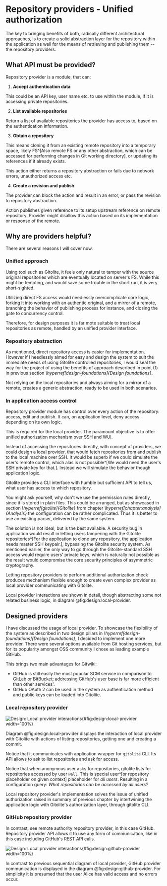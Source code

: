 # Repository providers - Unified authorization

The key to bringing benefits of both, radically different architectural approaches, is to create a solid abstraction layer for the repository within the application as well for the means of retrieving and publishing them -- the repository providers.

## What API must be provided?

Repository provider is a module, that can:

1. **Accept authentication data**

This could be an API key, user name etc. to use within the module, if it is accessing private repositories.

2. **List available repositories**

Return a list of available repositories the provider has access to, based on the authentication information.

3. **Obtain a repository**

This means cloning it from an existing remote repository into a temporary space, likely FS^[Also remote FS or any other abstraction, which can be accessed for performing changes in Git working directory], or updating its references if it already exists.

This action either returns a repository abstraction or fails due to network errors, unauthorized access etc.

4. **Create a revision and publish**

The provider can block the action and result in an error, or pass the revision to repository abstraction.

Action publishes given reference to its setup upstream reference on remote repository.
Provider might disallow this action based on its implementation or response of the remote.


## Why are providers helpful?

There are several reasons I will cover now.

### Unified approach

Using tool such as Gitolite, it feels only natural to tamper with the source original repositories which are eventually located on server's FS.
While this might be tempting, and would save some trouble in the short run, it is very short-sighted.

Utilizing direct FS access would needlessly overcomplicate core logic, forking it into working with an authentic original, and a mirror of a remote, branching the behavior of publishing process for instance, and closing the gate to concurrency control.

Therefore, for design purposes it is far mote suitable to treat local repositories as remote, handled by an unified provider interface.

### Repository abstraction

As mentioned, direct repository access is easier for implementation.
However if I heedlessly aimed for easy and design the system to suit the immediate needs of using Gitolite controlled repositories, I would seal the way for the project of using the benefits of approach described in point (1) in previous section _\hyperref[design-foundations]{Design foundations}_.

Not relying on the local repositories and always aiming for a mirror of a remote, creates a generic abstraction, ready to be used in both scenarios.

### In application access control

Repository provider module has control over every action of the repository: access, edit and publish.
It can, on application level, deny access depending on its own logic.


This is required for the local provider.
The paramount objective is to offer unified authorization mechanism over SSH and WUI.

Instead of accessing the repositories directly, with concept of providers, we could design a local provider, that would fetch repositories from and publish to the local machine over SSH.
It would be superb if we could simulate the user's remote control, which alas is not possible^[We would need the user's SSH private key for that.].
Instead we will simulate the behavior though application logic.

Gitolite provides a CLI interface with humble but sufficient API to tell us, what user has access to which repository.

You might ask yourself, why don't we use the permission rules directly, since it is stored in plain files.
This could be arranged, but as showcased in section _\hyperref[gitolite]{Gitolite}_ from chapter _\hyperref[chapter:analysis]{Analysis}_ the configuration can be rather complicated.
Thus it is better to use an existing parser, delivered by the same system.

The solution is not ideal, but is the best available.
A security bug in application would result in letting users tampering with the Gitolite repositories^[For the application to clone any repository, the application needs master SSH keypair.], bypassing the Gitolite security system.
As mentioned earlier, the only way to go through the Gitolite-standard SSH access would require users' private keys, which is naturally not possible as the result would compromise the core security principles of asymmetric cryptography.

Letting repository providers to perform additional authorization check produces mechanism flexible enough to create even complex provider as local provider communicating with Gitolite.

Local provider interactions are shown in detail, though abstracting some not related business logic, in diagram @fig:design:local-provider.

## Designed providers

I have discussed the usage of local provider.
To showcase the flexibility of the system as described in two design pillars in _\hyperref[design-foundations]{Design foundations}_, I decided to implement one more provider.
There were several options available from Git hosting services, but for its popularity amongst OSS community I chose as leading example GitHub.

This brings two main advantages for Gitwiki:

* GitHub is still easily the most popular SCM service in comparison to GitLab or BitBucket; addressing GitHub's user base is far more efficient than other services'.
* GitHub OAuth 2 can be used in the system as authentication method and public keys can be loaded into Gitolite.

### Local repository provider

![Design: Local provider interactions](./src/assets/diagram/local-provider){#fig:design:local-provider width=100%}

Diagram @fig:design:local-provider displays the interaction of local provider with Gitolite with actions of listing repositories, getting one and creating a commit.

Notice that it communicates with application wrapper for `gitolite` CLI.
Its API allows to ask to list repositories and ask for access.

Notice that when anonymous user asks for repositories, gitolite lists for repositories accessed by user `@all`.
This is special user^[or repository placeholder on given context] placeholder for _all users_.
Resulting in a configuration query: _What repositories can be accessed by all users?_

Local repository provider's implementation solves the issue of unified authorization raised in summary of previous chapter by intertwining the application logic with Gitolite's authorization layer, through gitolite CLI.

### GitHub repository provider

In contrast, see remote authority repository provider, in this case GitHub.
Repository provider API allows it to use any form of communication, like in this case including GitHub's REST API calls.


![Design: Local provider interactions](./src/assets/diagram/github-provider){#fig:design:github-provider width=100%}

In contrast to previous sequential diagram of local provider, GitHub provider communication is displayed in the diagram @fig:design:github-provider.
For simplicity it is presumed that the user Alice has valid access and no errors occur.
